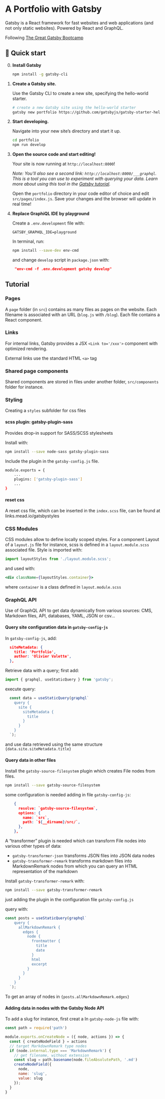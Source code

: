 #  A Portfolio with Gatsby

Gatsby is a React framework for fast websites and web applications (and not only static websites).
Powered by React and GraphQL.

Following [The Great Gatsby Bootcamp](https://www.youtube.com/watch?v=kzWIUX3CpuI)

## 🚀 Quick start

0.  **Install Gatsby**

    ```sh
    npm install -g gatsby-cli
    ```

1.  **Create a Gatsby site.**

    Use the Gatsby CLI to create a new site, specifying the hello-world starter.

    ```sh
    # create a new Gatsby site using the hello-world starter
    gatsby new portfolio https://github.com/gatsbyjs/gatsby-starter-hello-world
    ```

1.  **Start developing.**

    Navigate into your new site’s directory and start it up.

    ```sh
    cd portfolio
    npm run develop
    ```

1.  **Open the source code and start editing!**

    Your site is now running at `http://localhost:8000`!

    _Note: You'll also see a second link: _`http://localhost:8000/___graphql`_. This is a tool you can use to experiment with querying your data. Learn more about using this tool in the [Gatsby tutorial](https://www.gatsbyjs.org/tutorial/part-five/#introducing-graphiql)._

    Open the `portfolio` directory in your code editor of choice and edit `src/pages/index.js`. Save your changes and the browser will update in real time!

1. **Replace GraphiQL IDE by playground**

     Create a `.env.development` file with:
     ```dotenv
     GATSBY_GRAPHQL_IDE=playground
     ```
     In terminal, run:
     ```sh
     npm install --save-dev env-cmd
     ```
     and change `develop` script in `package.json` with:
     ```json
      "env-cmd -f .env.development gatsby develop"
      ```

##  Tutorial

### Pages 

A `page` folder (in `src`) contains as many files as pages on the website. Each filename is associated with an URL (`blog.js` with `/blog`).
Each file contains a React component.

### Links

For internal links, Gatsby provides a JSX `<Link to='/xxx'>` component with optimized rendering.

External links use the standard HTML `<a>` tag

### Shared page components

Shared components are stored in files under another folder, `src/components` folder for instance.

### Styling

Creating a `styles` subfolder for css files

#### scss plugin: gatsby-plugin-sass

Provides drop-in support for SASS/SCSS stylesheets

Install with:
```sh
npm install --save node-sass gatsby-plugin-sass
```

Include the plugin in the `gatsby-config.js` file.
```sh
module.exports = {
    ...
    plugins: ['gatsby-plugin-sass']
    ...
}
```

#### reset css

A reset css file, which can be inserted in the `index.scss` file, can be found at links.mead.io/gatsbystyles 


### CSS Modules

CSS modules allow to define locally scoped styles.
For a component Layout of a `layout.js` file for instance, scss is defined in a `layout.module.scss` associated file.
Style is imported with:
```js
import layoutStyles from './layout.module.scss';
```
and used with:
```jsx harmony
<div className={layoutStyles.container}>
```
where `container` is a class defined in `layout.module.scss`

### GraphQL API

Use of GraphQL API to get data dynamically from various sources: CMS, Markdown files, API, databases, YAML, JSON or csv... 

#### Query site configuration data in `gatsby-config-js`

In `gatsby-config-js`, add:
```json
  siteMetadata: {
    title: 'Portfolio',
    author: 'Olivier Valette',
  },
```
Retrieve data with a query;
first add:
```js
import { graphql, useStaticQuery } from 'gatsby';
```
execute query:
```js
  const data = useStaticQuery(graphql`
    query {
      site {
        siteMetadata {
          title
        }
      }
    }
  `);
```
and use data retrieved using the same structure 
`{data.site.siteMetadata.title}`

#### Query data in other files

Install the `gatsby-source-filesystem` plugin which creates File nodes from files.
```sh
npm install --save gatsby-source-filesystem
```
some configuration is needed adding in file `gatsby-config-js`:
```json
    {
      resolve: `gatsby-source-filesystem`,
      options: {
        name: `src`,
        path: `${__dirname}/src/`,
      },
    },
```
A “transformer” plugin is needed which can transform File nodes into various other types of data:
- `gatsby-transformer-json` transforms JSON files into JSON data nodes
- `gatsby-transformer-remark` transforms markdown files into MarkdownRemark nodes from which you can query an
 HTML representation of the markdown

Install `gatsby-transformer-remark` with:
```sh
npm install --save gatsby-transformer-remark
```
just adding the plugin in the configuration file `gatsby-config.js`

query with:
```js
const posts = useStaticQuery(graphql`
    query {
      allMarkdownRemark {
        edges {
          node {
            frontmatter {
              title
              date
            }
            html
            excerpt
          }
        }
      }
    }
  `);
```
To get an array of nodes in `{posts.allMarkdownRemark.edges}`

#### Adding data in nodes with the Gatsby Node API

To add a slug for instance, first creat a In `gatsby-node-js` file with:
```js
const path = require('path')

module.exports.onCreateNode = ({ node, actions }) => {
  const { createNodeField } = actions
  // target MarkdownRemark type nodes
  if (node.internal.type === 'MarkdownRemark') {
    // get filename, without extension
    const slug = path.basename(node.fileAbsolutePath, '.md')
    createNodeField({
      node,
      name: 'slug',
      value: slug
    });
  }
}
```